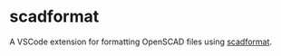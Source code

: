 # scadformat

A VSCode extension for formatting OpenSCAD files using [scadformat](https://github.com/hugheaves/scadformat).
